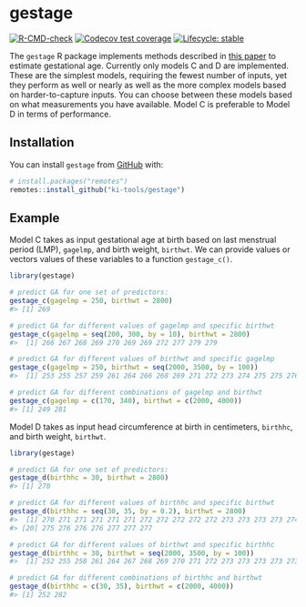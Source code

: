 
<!-- README.md is generated from README.Rmd. Please edit that file -->

# gestage

<!-- badges: start -->

[![R-CMD-check](https://github.com/ki-tools/gestage/actions/workflows/R-CMD-check.yaml/badge.svg)](https://github.com/ki-tools/gestage/actions/workflows/R-CMD-check.yaml)
[![Codecov test
coverage](https://codecov.io/gh/ki-tools/gestage/branch/main/graph/badge.svg)](https://app.codecov.io/gh/ki-tools/gestage?branch=main)
[![Lifecycle:
stable](https://img.shields.io/badge/lifecycle-stable-brightgreen.svg)](https://lifecycle.r-lib.org/articles/stages.html#stable)
<!-- badges: end -->

The `gestage` R package implements methods described in [this
paper](https://www.ncbi.nlm.nih.gov/pmc/articles/PMC8438948/) to
estimate gestational age. Currently only models C and D are implemented.
These are the simplest models, requiring the fewest number of inputs,
yet they perform as well or nearly as well as the more complex models
based on harder-to-capture inputs. You can choose between these models
based on what measurements you have available. Model C is preferable to
Model D in terms of performance.

## Installation

You can install `gestage` from [GitHub](https://github.com/) with:

``` r
# install.packages("remotes")
remotes::install_github("ki-tools/gestage")
```

## Example

Model C takes as input gestational age at birth based on last menstrual
period (LMP), `gagelmp`, and birth weight, `birthwt`. We can provide
values or vectors values of these variables to a function `gestage_c()`.

``` r
library(gestage)

# predict GA for one set of predictors:
gestage_c(gagelmp = 250, birthwt = 2800)
#> [1] 269

# predict GA for different values of gagelmp and specific birthwt
gestage_c(gagelmp = seq(200, 300, by = 10), birthwt = 2800)
#>  [1] 266 267 268 269 270 269 269 272 277 279 279

# predict GA for different values of birthwt and specific gagelmp
gestage_c(gagelmp = 250, birthwt = seq(2000, 3500, by = 100))
#>  [1] 253 255 257 259 261 264 266 268 269 271 272 273 274 275 275 276

# predict GA for different combinations of gagelmp and birthwt
gestage_c(gagelmp = c(170, 340), birthwt = c(2000, 4000))
#> [1] 249 281
```

Model D takes as input head circumference at birth in centimeters,
`birthhc`, and birth weight, `birthwt`.

``` r
library(gestage)

# predict GA for one set of predictors:
gestage_d(birthhc = 30, birthwt = 2800)
#> [1] 270

# predict GA for different values of birthhc and specific birthwt
gestage_d(birthhc = seq(30, 35, by = 0.2), birthwt = 2800)
#>  [1] 270 271 271 271 271 271 272 272 272 272 272 273 273 273 273 274 274 275 275
#> [20] 275 276 276 276 277 277 277

# predict GA for different values of birthwt and specific birthhc
gestage_d(birthhc = 30, birthwt = seq(2000, 3500, by = 100))
#>  [1] 252 255 258 261 264 267 268 269 270 271 272 273 273 273 273 273

# predict GA for different combinations of birthhc and birthwt
gestage_d(birthhc = c(30, 35), birthwt = c(2000, 4000))
#> [1] 252 282
```
